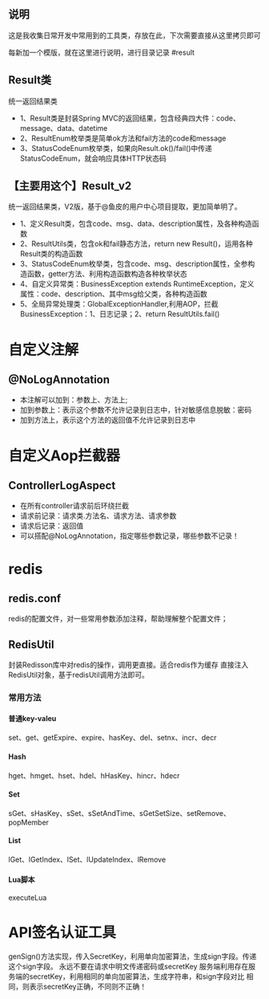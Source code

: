 ## 说明
这是我收集日常开发中常用到的工具类，存放在此，下次需要直接从这里拷贝即可

每新加一个模版，就在这里进行说明，进行目录记录
#result
## Result类
统一返回结果类
- 1、Result类是封装Spring MVC的返回结果，包含经典四大件：code、message、data、datetime
- 2、ResultEnum枚举类是简单ok方法和fail方法的code和message
- 3、StatusCodeEnum枚举类，如果向Result.ok()/fail()中传递StatusCodeEnum，就会响应具体HTTP状态码

## 【主要用这个】Result_v2
统一返回结果类，V2版，基于@鱼皮的用户中心项目提取，更加简单明了。
- 1、定义Result类，包含code、msg、data、description属性，及各种构造函数
- 2、ResultUtils类，包含ok和fail静态方法，return new Result()，运用各种Result类的构造函数
- 3、StatusCodeEnum枚举类，包含code、msg、description属性，全参构造函数，getter方法、利用构造函数构造各种枚举状态
- 4、自定义异常类：BusinessException extends RuntimeException，定义属性：code、description、其中msg给父类，各种构造函数
- 5、全局异常处理类：GlobalExceptionHandler,利用AOP，拦截BusinessException：1、日志记录；2、return ResultUtils.fail()

# 自定义注解
## @NoLogAnnotation
- 本注解可以加到：参数上、方法上;
- 加到参数上：表示这个参数不允许记录到日志中，针对敏感信息脱敏：密码
- 加到方法上，表示这个方法的返回值不允许记录到日志中

# 自定义Aop拦截器
## ControllerLogAspect
* 在所有controller请求前后环绕拦截
* 请求前记录：请求类.方法名、请求方法、请求参数
* 请求后记录：返回值
* 可以搭配@NoLogAnnotation，指定哪些参数记录，哪些参数不记录！

# redis
## redis.conf
redis的配置文件，对一些常用参数添加注释，帮助理解整个配置文件；

## RedisUtil
封装Redisson库中对redis的操作，调用更直接。适合redis作为缓存
直接注入RedisUtil对象，基于redisUtil调用方法即可。
### 常用方法
#### 普通key-valeu
set、get、getExpire、expire、hasKey、del、setnx、incr、decr
#### Hash
hget、hmget、hset、hdel、hHasKey、hincr、hdecr
#### Set
sGet、sHasKey、sSet、sSetAndTime、sGetSetSize、setRemove、popMember
#### List
lGet、lGetIndex、lSet、lUpdateIndex、lRemove
#### Lua脚本
executeLua

# API签名认证工具
genSign()方法实现，传入SecretKey，利用单向加密算法，生成sign字段。传递这个sign字段。
永远不要在请求中明文传递密码或secretKey
服务端利用存在服务端的secretKey，利用相同的单向加密算法，生成字符串，和sign字段对比
相同，则表示secretKey正确，不同则不正确！
